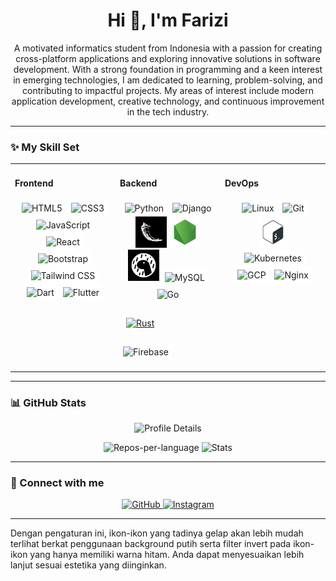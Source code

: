 
<h1 align="center">Hi 👋, I'm Farizi</h1>
<p align="center">
  A motivated informatics student from Indonesia with a passion for creating cross-platform applications and exploring innovative solutions in software development. With a strong foundation in programming and a keen interest in emerging technologies, I am dedicated to learning, problem-solving, and contributing to impactful projects. My areas of interest include modern application development, creative technology, and continuous improvement in the tech industry.
</p>

---

### ✨ My Skill Set

<table>
<tr>
<td valign="top" width="33%">
  
#### Frontend  
<p align="center">
  <img src="https://profilinator.rishav.dev/skills-assets/html5-original-wordmark.svg" alt="HTML5" height="40" style="background:#fff; padding:5px;"/>  
  <img src="https://profilinator.rishav.dev/skills-assets/css3-original-wordmark.svg" alt="CSS3" height="40" style="background:#fff; padding:5px;"/>  
  <img src="https://profilinator.rishav.dev/skills-assets/javascript-original.svg" alt="JavaScript" height="40" style="background:#fff; padding:5px;"/>  
  <img src="https://profilinator.rishav.dev/skills-assets/react-original-wordmark.svg" alt="React" height="40" style="background:#fff; padding:5px;"/>
  <img src="https://profilinator.rishav.dev/skills-assets/bootstrap-plain.svg" alt="Bootstrap" height="40" style="background:#fff; padding:5px;"/>
  <img src="https://profilinator.rishav.dev/skills-assets/tailwindcss.svg" alt="Tailwind CSS" height="40" style="background:#fff; padding:5px;"/>  
  <img src="https://profilinator.rishav.dev/skills-assets/dartlang-icon.svg" alt="Dart" height="40" style="background:#fff; padding:5px;"/>  
  <img src="https://profilinator.rishav.dev/skills-assets/flutterio-icon.svg" alt="Flutter" height="40" style="background:#fff; padding:5px;"/>
</p>

</td>
<td valign="top" width="33%">

#### Backend  
<p align="center">
  <img src="https://profilinator.rishav.dev/skills-assets/python-original.svg" alt="Python" height="40" style="background:#fff; padding:5px;"/>
  <img src="https://profilinator.rishav.dev/skills-assets/django-original.svg" alt="Django" height="40" style="background:#fff; padding:5px;"/>
  
  <img src="https://raw.githubusercontent.com/devicons/devicon/master/icons/flask/flask-original.svg" alt="Flask" height="40" style="background:#fff; padding:5px; filter: invert(1);" />
  
  <img src="https://raw.githubusercontent.com/devicons/devicon/master/icons/nodejs/nodejs-original.svg" alt="Node.js" height="40" style="background:#fff; padding:5px;"/>  
  <img src="https://raw.githubusercontent.com/devicons/devicon/master/icons/denojs/denojs-original.svg" alt="Deno" height="40" style="background:#fff; padding:5px; filter: invert(1);"/>
  
  <img src="https://profilinator.rishav.dev/skills-assets/mysql-original-wordmark.svg" alt="MySQL" height="40" style="background:#fff; padding:5px;"/>
  <img src="https://profilinator.rishav.dev/skills-assets/go-original.svg" alt="Go" height="40" style="background:#fff; padding:5px;"/>

<a href="https://www.rust-lang.org/" target="_blank"><img style="margin: 10px" src="https://profilinator.rishav.dev/skills-assets/rust-plain.svg" alt="Rust" height="50" /></a> 
  
  <img src="https://profilinator.rishav.dev/skills-assets/firebase.png" alt="Firebase" height="40" style="background:#fff; padding:5px;"/>
</p>

</td>
<td valign="top" width="33%">

#### DevOps  
<p align="center">
  <img src="https://profilinator.rishav.dev/skills-assets/linux-original.svg" alt="Linux" height="40" style="background:#fff; padding:5px;"/>
  
  <img src="https://profilinator.rishav.dev/skills-assets/git-scm-icon.svg" alt="Git" height="40" style="background:#fff; padding:5px;"/>  
  
  <img src="https://raw.githubusercontent.com/devicons/devicon/master/icons/bash/bash-original.svg" alt="Bash" height="40" style="background:#fff; padding:5px;"/>
  
  <img src="https://profilinator.rishav.dev/skills-assets/kubernetes-icon.svg" alt="Kubernetes" height="40" style="background:#fff; padding:5px;"/>
  <img src="https://profilinator.rishav.dev/skills-assets/google_cloud-icon.svg" alt="GCP" height="40" style="background:#fff; padding:5px;"/>
  <img src="https://profilinator.rishav.dev/skills-assets/nginx-original.svg" alt="Nginx" height="40" style="background:#fff; padding:5px;"/>
</p>

</td>
</tr>
</table>

---

### 📊 GitHub Stats

<p align="center">
  <img src="http://github-profile-summary-cards-ktcudck4p.vercel.app/api/cards/profile-details?username=tsfarizi&theme=ayu_mirage" alt="Profile Details" />
</p>

<p align="center">
  <img src="http://github-profile-summary-cards-ktcudck4p.vercel.app/api/cards/repos-per-language?username=tsfarizi&theme=ayu_mirage" alt="Repos-per-language"/>
  <img src="http://github-profile-summary-cards-ktcudck4p.vercel.app/api/cards/stats?username=tsfarizi&theme=ayu_mirage" alt="Stats"/>
</p>

---

### 🤝 Connect with me

<p align="center">
  <a href="https://github.com/tsfarizi" target="_blank">
    <img src="https://img.shields.io/badge/GitHub-%2324292e.svg?style=for-the-badge&logo=github&logoColor=white" alt="GitHub"/>
  </a>
  <a href="https://instagram.com/ts_farizi/" target="_blank">
    <img src="https://img.shields.io/badge/Instagram-%23000000.svg?style=for-the-badge&logo=instagram&logoColor=white" alt="Instagram"/>
  </a>
</p>

---

Dengan pengaturan ini, ikon-ikon yang tadinya gelap akan lebih mudah terlihat berkat penggunaan background putih serta filter invert pada ikon-ikon yang hanya memiliki warna hitam. Anda dapat menyesuaikan lebih lanjut sesuai estetika yang diinginkan.
